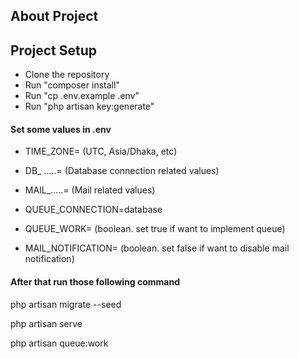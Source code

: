 ## About Project


## Project Setup

-   Clone the repository
-   Run "composer install"
-   Run "cp .env.example .env"
-   Run "php artisan key:generate"

<h4> Set some values in .env</h4>

-   TIME_ZONE= (UTC, Asia/Dhaka, etc)

-   DB\_ .....= (Database connection related values)

-   MAIL\_.....= (Mail related values)

-   QUEUE_CONNECTION=database

-   QUEUE_WORK= (boolean. set true if want to implement queue)

-   MAIL_NOTIFICATION= (boolean. set false if want to disable mail notification)

<h4>After that run those following command</h4>

php artisan migrate --seed

php artisan serve

php artisan queue:work
